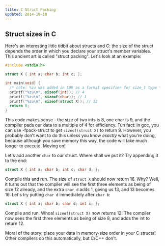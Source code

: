 ```yaml
---
title: C Struct Packing
updated: 2014-10-10
---
```


## Struct sizes in C

Here's an interesting little tidbit about structs and C: the size of the struct depends the order in which you declare your struct's member variables. This ancient art is called "struct packing". Let's look at an example:

```c
#include <stdio.h> 

struct X { int a; char b; int c; }; 

int main(void) { 
  /* note: %zu was added in C99 as a format specifier for size_t type */ 
  printf("%zu\n", sizeof(int)); // 4 
  printf("%zu\n", sizeof(char)); // 1 
  printf("%zu\n", sizeof(struct X)); // 12 
  return 0; 
}
```

This code makes sense - the size of two ints is 8, one char is 9, and the compiler pads our data to a multiple of 4 for efficiency. Fun fact: in gcc, you can use -fpack-struct to get `sizeof(struct X)` to return 9\. However, you probably don't want to do this unless you know *exactly* what you're doing, because although you save memory this way, the code will take much longer to execute. Moving on!

Let's add another `char` to our struct. Where shall we put it? Try appending it to the end:

```c
struct X { int a; char b; int c; char d; };
```

Compile this and run. The size of `struct X` should now return 16\. Why? Well, it turns out that the compiler will see the first three elements as being of size 12 already, and the extra `char d` adds 1, giving us 13, and 13 becomes 16\. Let's try putting `char d` immediately after `char b`:

```c
struct X { int a; char b; char d; int c; };
```

Compile and run. Whoa! `sizeof(struct X)` now returns 12! The compiler now sees the first three elements as being of size 8, and adds the int to return 12.

Moral of the story: place your data in memory-size order in your C structs! Other compilers do this automatically, but C/C++ don't.
